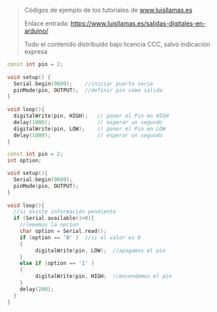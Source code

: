> Códigos de ejemplo de los tutoriales de www.luisllamas.es
>
> Enlace entrada: https://www.luisllamas.es/salidas-digitales-en-arduino/
>
> Todo el contenido distribuido bajo licencia CCC, salvo indicación expresa

```cpp
const int pin = 2;
 
void setup() {
  Serial.begin(9600);    //iniciar puerto serie
  pinMode(pin, OUTPUT);  //definir pin como salida
}
 
void loop(){
  digitalWrite(pin, HIGH);   // poner el Pin en HIGH
  delay(1000);               // esperar un segundo
  digitalWrite(pin, LOW);    // poner el Pin en LOW
  delay(1000);               // esperar un segundo
}
```

```cpp
const int pin = 2;
int option;

void setup(){
  Serial.begin(9600);
  pinMode(pin, OUTPUT); 
}
 
void loop(){
  //si existe información pendiente
  if (Serial.available()>0){
    //leeemos la opcion
    char option = Serial.read();
    if (option == '0' )  //si el valor es 0
    {
         digitalWrite(pin, LOW);  //apagamos el pin
    }
    else if (option == '1' )
    {
         digitalWrite(pin, HIGH;  //encendemos el pin
    }
    delay(200);
  }
}
```